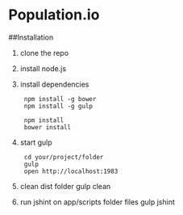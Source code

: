 # Population.io

##Installation

1. clone the repo

2. install node.js

3. install dependencies

		npm install -g bower
		npm install -g gulp
		
		npm install
		bower install

4. start gulp

		cd your/project/folder
		gulp
		open http://localhost:1983

5. clean dist folder
    gulp clean

6. run jshint on app/scripts folder files
    gulp jshint
    
